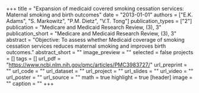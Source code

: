 +++
title = "Expansion of medicaid covered smoking cessation services: Maternal smoking and birth outcomes"
date = "2013-01-01"
authors = ["E.K. Adams", "S. Markowitz", "P.M. Dietz", "V.T. Tong"]
publication_types = ["2"]
publication = "Medicare and Medicaid Research Review, (3), 3"
publication_short = "Medicare and Medicaid Research Review, (3), 3"
abstract = "Objective:  To assess whether Medicaid coverage of smoking cessation services reduces maternal smoking and improves birth outcomes."
abstract_short = ""
image_preview = ""
selected = false
projects = []
tags = []
url_pdf = "https://www.ncbi.nlm.nih.gov/pmc/articles/PMC3983727/"
url_preprint = ""
url_code = ""
url_dataset = ""
url_project = ""
url_slides = ""
url_video = ""
url_poster = ""
url_source = ""
math = true
highlight = true
[header]
image = ""
caption = ""
+++
